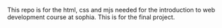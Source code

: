 This repo is for the html, css and mjs needed for the introduction to web development course at sophia.  This is for the final project.

